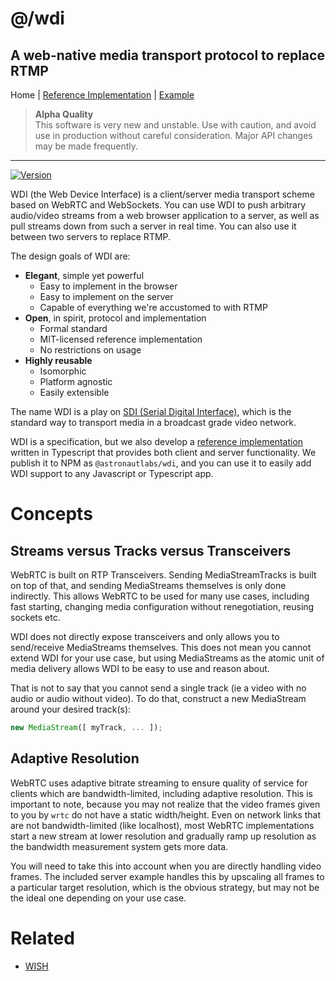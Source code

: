 # @/wdi
## A web-native media transport protocol to replace RTMP

Home | [Reference Implementation](wdi/README.md) | [Example](#Example)

> **Alpha Quality**  
> This software is very new and unstable. Use with caution, and avoid use in 
> production without careful consideration. Major API changes may be made 
> frequently.

---

[![Version](https://img.shields.io/npm/v/@astronautlabs/wdi.svg)](https://www.npmjs.com/package/@astronautlabs/wdi)

WDI (the Web Device Interface) is a client/server media transport scheme 
based on WebRTC and WebSockets. You can use WDI to push arbitrary 
audio/video streams from a web browser application to a server, as well as 
pull streams down from such a server in real time. You can also
use it between two servers to replace RTMP.

The design goals of WDI are:
- **Elegant**, simple yet powerful
  - Easy to implement in the browser
  - Easy to implement on the server
  - Capable of everything we're accustomed to with RTMP
- **Open**, in spirit, protocol and implementation
  - Formal standard
  - MIT-licensed reference implementation
  - No restrictions on usage
- **Highly reusable**
  - Isomorphic
  - Platform agnostic
  - Easily extensible

The name WDI is a play on 
[SDI (Serial Digital Interface)](https://en.m.wikipedia.org/wiki/Serial_digital_interface), 
which is the standard way to transport media in a broadcast grade video network.

WDI is a specification, but we also develop a 
[reference implementation](wdi/README.md) written in Typescript that provides both client and server functionality. We publish it to NPM as `@astronautlabs/wdi`, and you can use it to easily add WDI support to any Javascript or Typescript app.

# Concepts
## Streams versus Tracks versus Transceivers

WebRTC is built on RTP Transceivers. Sending MediaStreamTracks is built on top 
of that, and sending MediaStreams themselves is only done indirectly. This allows
WebRTC to be used for many use cases, including fast starting, changing media 
configuration without renegotiation, reusing sockets etc.

WDI does not directly expose transceivers and only allows you to send/receive 
MediaStreams themselves. This does not mean you cannot extend WDI for your use
case, but using MediaStreams as the atomic unit of media delivery allows WDI
to be easy to use and reason about.

That is not to say that you cannot send a single track (ie a video with no audio
or audio without video). To do that, construct a new MediaStream around your 
desired track(s):

```typescript
new MediaStream([ myTrack, ... ]);
```

## Adaptive Resolution

WebRTC uses adaptive bitrate streaming to ensure quality of service for clients 
which are bandwidth-limited, including adaptive resolution. This is important 
to note, because you may not realize that the video frames given to you by 
`wrtc` do not have a static width/height. Even on network links that are not 
bandwidth-limited (like localhost), most WebRTC implementations start a new 
stream at lower resolution and gradually ramp up resolution as the bandwidth 
measurement system gets more data. 

You will need to take this into account when you are directly handling video 
frames. The included server example handles this by upscaling all frames to a 
particular target resolution, which is the obvious strategy, but may not be 
the ideal one depending on your use case.

# Related

- [WISH](https://datatracker.ietf.org/wg/wish/about/)
